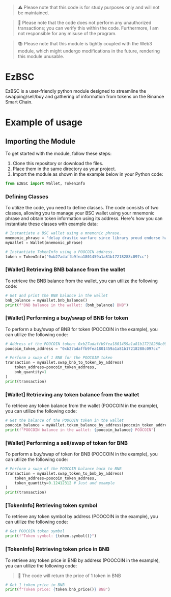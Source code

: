 > ⚠️ Please note that this code is for study purposes only and will not be maintained.

> 📢 Please note that the code does not perform any unauthorized transactions; you can verify this within the code. Furthermore, I am not responsible for any misuse of the program.

> 📚 Please note that this module is tightly coupled with the Web3 module, which might undergo modifications in the future, rendering this module unusable.

# EzBSC
EzBSC is a user-friendly python module designed to streamline the swapping/sell/buy and gathering of information from tokens on the Binance Smart Chain.

# Example of usage

## Importing the Module

To get started with the module, follow these steps:

1. Clone this repository or download the files.
2. Place them in the same directory as your project.
3. Import the module as shown in the example below in your Python code:

```python
from EzBSC import Wallet, TokenInfo
```

### Defining Classes
To utilize the code, you need to define classes. The code consists of two classes, allowing you to manage your BSC wallet using your mnemonic phrase and obtain token information using its address. Here's how you can instantiate these classes with example data:

```python
# Instantiate a BSC wallet using a mnemonic phrase.
mnemonic_phrase = "delay drastic warfare since library proud endorse half indicate armed say gospel"
myWallet = Wallet(mnemonic_phrase)

# Instantiate TokenInfo using a POOCOIN address.
token = TokenInfo("0xb27adaffb9fea1801459a1a81b17218288c097cc")
```

### [Wallet] Retrieving BNB balance from the wallet
To retrieve the BNB balance from the wallet, you can utilize the following code:

```python
# Get and print the BNB balance in the wallet
bnb_balance = myWallet.bnb_balance()
print(f"BNB balance in the wallet: {bnb_balance} BNB")
```

### [Wallet] Performing a buy/swap of BNB for token
To perform a buy/swap of BNB for token (POOCOIN in the example), you can utilize the following code:

```python
# Address of the POOCOIN token: 0xb27adaffb9fea1801459a1a81b17218288c097cc
poocoin_token_address = "0xb27adaffb9fea1801459a1a81b17218288c097cc"

# Perform a swap of 1 BNB for the POOCOIN token
transaction = myWallet.swap_bnb_to_token_by_address(
    token_address=poocoin_token_address,
    bnb_quantity=1
)
print(transaction)
```

### [Wallet] Retrieving any token balance from the wallet
To retrieve any token balance from the wallet (POOCOIN in the example), you can utilize the following code:

```python
# Get the balance of the POOCOIN token in the wallet
poocoin_balance = myWallet.token_balance_by_address(poocoin_token_address)
print(f"POOCOIN balance in the wallet: {poocoin_balance} POOCOIN")
```

### [Wallet] Performing a sell/swap of token for BNB
To perform a buy/swap of token for BNB (POOCOIN in the example), you can utilize the following code:

```python
# Perform a swap of the POOCOIN balance back to BNB
transaction = myWallet.swap_token_to_bnb_by_address(
    token_address=poocoin_token_address,
    token_quantity=0.12412312 # Just and example
)
print(transaction)
```

### [TokenInfo] Retrieving token symbol
To retrieve any token symbol by address (POOCOIN in the example), you can utilize the following code:

```python
# Get POOCOIN token symbol
print(f"Token symbol: {token.symbol()}")
```

### [TokenInfo] Retrieving token price in BNB
To retrieve any token price in BNB by address (POOCOIN in the example), you can utilize the following code:
> 💱 The code will return the price of 1 token in BNB

```python
# Get 1 token price in BNB
print(f"Token price: {token.bnb_price()} BNB")
```
